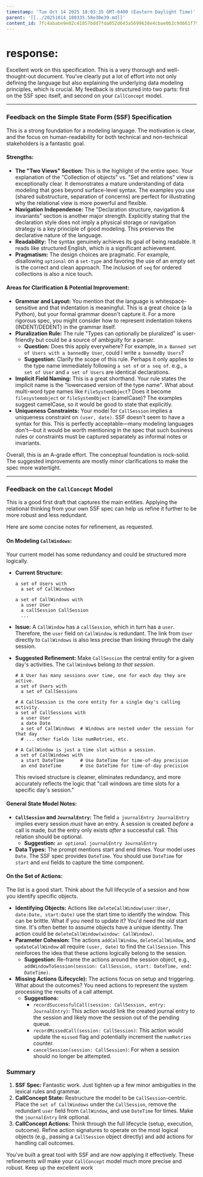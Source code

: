 ```yaml
---
timestamp: 'Tue Oct 14 2025 18:03:35 GMT-0400 (Eastern Daylight Time)'
parent: '[[../20251014_180335.58e30e39.md]]'
content_id: 7fc4ababe9e02c41857bdd7fda052d643a5699638e4cbae0b2c9d661f79306c4
---
```


# response:

Excellent work on this specification. This is a very thorough and well-thought-out document. You've clearly put a lot of effort into not only defining the language but also explaining the underlying data modeling principles, which is crucial. My feedback is structured into two parts: first on the SSF spec itself, and second on your `CallConcept` model.

***

### Feedback on the Simple State Form (SSF) Specification

This is a strong foundation for a modeling language. The motivation is clear, and the focus on human-readability for both technical and non-technical stakeholders is a fantastic goal.

#### Strengths:

* **The "Two Views" Section:** This is the highlight of the entire spec. Your explanation of the "Collection of objects" vs. "Set and relations" view is exceptionally clear. It demonstrates a mature understanding of data modeling that goes beyond surface-level syntax. The examples you use (shared substructure, separation of concerns) are perfect for illustrating why the relational view is more powerful and flexible.
* **Navigation Independence:** The "Declaration structure, navigation & invariants" section is another major strength. Explicitly stating that the declaration style does not imply a physical storage or navigation strategy is a key principle of good modeling. This preserves the declarative nature of the language.
* **Readability:** The syntax genuinely achieves its goal of being readable. It reads like structured English, which is a significant achievement.
* **Pragmatism:** The design choices are pragmatic. For example, disallowing `optional` on a `set-type` and favoring the use of an empty set is the correct and clean approach. The inclusion of `seq` for ordered collections is also a nice touch.

#### Areas for Clarification & Potential Improvement:

* **Grammar and Layout:** You mention that the language is whitespace-sensitive and that indentation is meaningful. This is a great choice (a la Python), but your formal grammar doesn't capture it. For a more rigorous spec, you might consider how to represent indentation tokens (INDENT/DEDENT) in the grammar itself.
* **Pluralization Rule:** The rule "Types can optionally be pluralized" is user-friendly but could be a source of ambiguity for a parser.
  * **Question:** Does this apply everywhere? For example, in `a Banned set of Users with a bannedBy User`, could I write `a bannedBy Users`?
  * **Suggestion:** Clarify the scope of this rule. Perhaps it only applies to the type name immediately following `a set of` or `a seq of`. e.g., `a set of User` and `a set of Users` are identical declarations.
* **Implicit Field Naming:** This is a great shorthand. Your rule states the implicit name is the "lowercased version of the type name". What about multi-word type names like `FileSystemObject`? Does it become `filesystemobject` or `fileSystemObject` (camelCase)? The examples suggest camelCase, so it would be good to state that explicitly.
* **Uniqueness Constraints:** Your model for `CallSession` implies a uniqueness constraint on `(user, date)`. SSF doesn't seem to have a syntax for this. This is perfectly acceptable—many modeling languages don't—but it would be worth mentioning in the spec that such business rules or constraints must be captured separately as informal notes or invariants.

Overall, this is an A-grade effort. The conceptual foundation is rock-solid. The suggested improvements are mostly minor clarifications to make the spec more watertight.

***

### Feedback on the `CallConcept` Model

This is a good first draft that captures the main entities. Applying the relational thinking from your own SSF spec can help us refine it further to be more robust and less redundant.

Here are some concise notes for refinement, as requested.

#### On Modeling `CallWindows`:

Your current model has some redundancy and could be structured more logically.

* **Current Structure:**
  ```
  a set of Users with
    a set of CallWindows

  a set of CallWindows with
    a user User
    a callSession CallSession
    ...
  ```
* **Issue:** A `CallWindow` has a `callSession`, which in turn has a `user`. Therefore, the `user` field on `CallWindow` is redundant. The link from `User` directly to `CallWindows` is also less precise than linking through the daily session.
* **Suggested Refinement:** Make `CallSession` the central entity for a given day's activities. The `CallWindow`s belong *to that session*.

  ```
  # A User has many sessions over time, one for each day they are active.
  a set of Users with
    a set of CallSessions

  # A CallSession is the core entity for a single day's calling activity.
  a set of CallSessions with
    a user User
    a date Date
    a set of CallWindows  # Windows are nested under the session for that day
    # ... other fields like numRetries, etc.

  # A CallWindow is just a time slot within a session.
  a set of CallWindows with
    a start DateTime      # Use DateTime for time-of-day precision
    an end DateTime       # Use DateTime for time-of-day precision
  ```

  This revised structure is cleaner, eliminates redundancy, and more accurately reflects the logic that "call windows are time slots for a specific day's session."

#### General State Model Notes:

* **`CallSession` and `JournalEntry`:** The field `a journalEntry JournalEntry` implies every session *must* have an entry. A session is created *before* a call is made, but the entry only exists *after* a successful call. This relation should be optional.
  * **Suggestion:** `an optional journalEntry JournalEntry`
* **Data Types:** The prompt mentions start and end *times*. Your model uses `Date`. The SSF spec provides `DateTime`. You should use `DateTime` for `start` and `end` fields to capture the time component.

#### On the Set of Actions:

The list is a good start. Think about the full lifecycle of a session and how you identify specific objects.

* **Identifying Objects:** Actions like `deleteCallWindow(user:User, date:Date, start:Date)` use the start time to identify the window. This can be brittle. What if you need to update it? You'd need the *old* start time. It's often better to assume objects have a unique identity. The action could be `deleteCallWindow(window: CallWindow)`.
* **Parameter Cohesion:** The actions `addCallWindow`, `deleteCallWindow`, and `updateCallWindow` all require `(user, date)` to find the `CallSession`. This reinforces the idea that these actions logically belong to the session.
  * **Suggestion:** Re-frame the actions around the session object, e.g., `addWindowToSession(session: CallSession, start: DateTime, end: DateTime)`.
* **Missing Actions (Lifecycle):** The actions focus on setup and triggering. What about the outcomes? You need actions to represent the system processing the results of a call attempt.
  * **Suggestions:**
    * `recordSuccessfulCall(session: CallSession, entry: JournalEntry)`: This action would link the created journal entry to the session and likely move the session out of the pending queue.
    * `recordMissedCall(session: CallSession)`: This action would update the `missed` flag and potentially increment the `numRetries` counter.
    * `cancelSession(session: CallSession)`: For when a session should no longer be attempted.

### Summary

1. **SSF Spec:** Fantastic work. Just tighten up a few minor ambiguities in the lexical rules and grammar.
2. **CallConcept State:** Restructure the model to be `CallSession`-centric. Place the `set of CallWindows` under the `CallSession`, remove the redundant `user` field from `CallWindow`, and use `DateTime` for times. Make the `journalEntry` link optional.
3. **CallConcept Actions:** Think through the full lifecycle (setup, execution, outcome). Refine action signatures to operate on the most logical objects (e.g., passing a `CallSession` object directly) and add actions for handling call outcomes.

You've built a great tool with SSF and are now applying it effectively. These refinements will make your `CallConcept` model much more precise and robust. Keep up the excellent work
